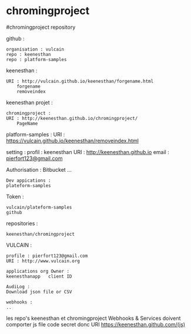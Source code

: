 # chromingproject
#chromingproject repository

github :

	organisation : vulcain
	repo : keenesthan
	repo : platform-samples


keenesthan : 

	URI : http://vulcain.github.io/keenesthan/forgename.html
		forgename
		removeindex

keenesthan projet : 
 
	chromingproject :
	URI : http://keenesthan.github.io/chromingproject/
		PageName

platform-samples :
	URI : https://vulcain.github.io/keenesthan/removeindex.html


setting :
	profil : keenesthan
	URI : http://keenesthan.github.io
	email : pierfort123@gmail.com

Authorisation :
	Bitbucket
	...

	Dev appications :
	plateform-samples

Token :

	vulcain/plateform-samples
	github

repositories :

	keenesthan/chromingproject

VULCAIN :

	profile : pierfort123@gmail.com
	URI : http://www.vulcain.org

	applications org Owner :
	keenesthanapp   client ID

	AudiLog :
	Download json file or CSV

	webhooks :
	..

les repo's keenesthan et chromingproject
	Webhooks & Services
	doivent comporter js file
	code secret 
	donc URI https://keenesthan.github.com/(js)
